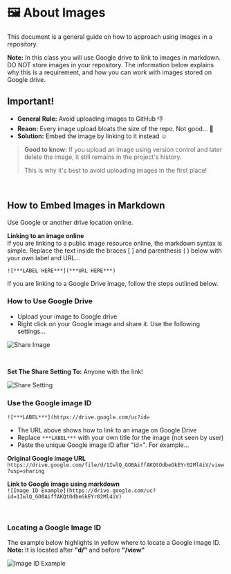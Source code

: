 
# 🖼 About Images

This document is a general guide on how to approach using images in a repository. 

**Note:** In this class you will use Google drive to link to images in markdown. DO NOT store images in your repository. The information below explains why this is a requirement, and how you can work with images stored on Google drive. 



## Important! 

* **General Rule:** Avoid uploading images to GitHub  👎
* **Reaon:** Every image upload bloats the size of the repo. Not good... 👿 
* **Solution:** Embed the image by linking to it instead  ☺️

> **Good to know:** If you upload an image using version control and later delete the image, it still remains in the project's history. 
> 
> This is why it's best to avoid uploading images in the first place! 

<br>

## How to Embed Images in Markdown

Use Google or another drive location online. 

**Linking to an image online**  
If you are linking to a public image resource online, the markdown syntax is simple. Replace the text inside the braces [ ] and parenthesis ( ) below with your own label and URL...

`![***LABEL HERE***](***URL HERE***)`

If you are linking to a Google Drive image, follow the steps outlined below.

### How to Use Google Drive

* Upload your image to Google drive 
* Right click on your Google image and share it. Use the following settings...

![Share Image](https://drive.google.com/uc?id=1A3TpbXDbJ7YUF3vnEetlddhZJipI7Kg7)

<br>

**Set The Share Setting To:** Anyone with the link!

![Share Setting](https://drive.google.com/uc?id=1ACto6zZGkjFxTicnv0Q80_Wa-tp37rSv)


### Use the Google image ID 

`![***LABEL***](https://drive.google.com/uc?id=`

* The URL above shows how to link to an image on Google Drive
* Replace `***LABEL***` with your own title for the image (not seen by user)
* Paste the unique Google image ID after "id=". For example...   

**Original Google image URL**  
`https://drive.google.com/file/d/1IwlQ_GO0AiffAKQtOdbeGkEYr02Ml4iV/view?usp=sharing`

**Link to Google image using markdown**  
`![Image ID Example](https://drive.google.com/uc?id=1IwlQ_GO0AiffAKQtOdbeGkEYr02Ml4iV)`

<br>

### Locating a Google Image ID 
The example below highlights in yellow where to locate a Google image ID.  
**Note:** It is located after **"d/"** and before **"/view"**

![Image ID Example](https://drive.google.com/uc?id=1IwlQ_GO0AiffAKQtOdbeGkEYr02Ml4iV)

